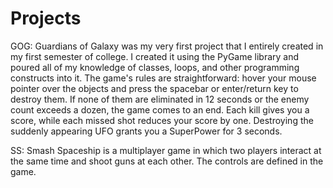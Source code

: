 # Projects
GOG: Guardians of Galaxy was my very first project that I entirely created in my first semester of college. I created it using the PyGame library and poured all of my knowledge of classes, loops, and other programming constructs into it. The game's rules are straightforward: hover your mouse pointer over the objects and press the spacebar or enter/return key to destroy them. If none of them are eliminated in 12 seconds or the enemy count exceeds a dozen, the game comes to an end. Each kill gives you a score, while each missed shot reduces your score by one. Destroying the suddenly appearing UFO grants you a SuperPower for 3 seconds.

SS: Smash Spaceship is a multiplayer game in which two players interact at the same time and shoot guns at each other. The controls are defined in the game.

